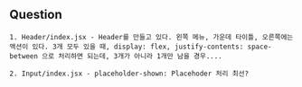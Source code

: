 ## Question

    1. Header/index.jsx - Header를 만들고 있다. 왼쪽 메뉴, 가운데 타이틀, 오른쪽에는 액션이 있다. 3개 모두 있을 때, display: flex, justify-contents: space-between 으로 처리하면 되는데, 3개가 아니라 1개만 남을 경우....

    2. Input/index.jsx - placeholder-shown: Placehoder 처리 최선?
